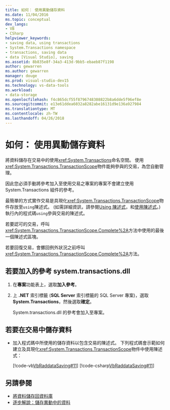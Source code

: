 ```yaml
---
title: 如何： 使用異動儲存資料
ms.date: 11/04/2016
ms.topic: conceptual
dev_langs:
- VB
- CSharp
helpviewer_keywords:
- saving data, using transactions
- System.Transactions namespace
- transactions, saving data
- data [Visual Studio], saving
ms.assetid: 8b835e8f-34a3-413d-9bb5-ebaeb87f1198
author: gewarren
ms.author: gewarren
manager: douge
ms.prod: visual-studio-dev15
ms.technology: vs-data-tools
ms.workload:
- data-storage
ms.openlocfilehash: f4c865dcf55f8796748308822b8a6dde5f96ef8e
ms.sourcegitcommit: e13e61ddea6032a8282abe16131d9e136a927984
ms.translationtype: MT
ms.contentlocale: zh-TW
ms.lasthandoff: 04/26/2018
---
```

# <a name="how-to-save-data-by-using-a-transaction"></a>如何： 使用異動儲存資料
將資料儲存在交易中的使用<xref:System.Transactions>命名空間。 使用<xref:System.Transactions.TransactionScope>物件能夠參與的交易，為您自動管理。

因此您必須手動將參考加入至使用交易之專案的專案不會建立使用 System.Transactions 組件的參考。

最簡單的方式實作交易是具現化<xref:System.Transactions.TransactionScope>物件存放至`using`陳述式。 (如需詳細資訊，請參閱[Using 陳述式](/dotnet/visual-basic/language-reference/statements/using-statement)，和[使用陳述式](/dotnet/csharp/language-reference/keywords/using-statement)。)執行內的程式碼`using`參與交易的陳述式。

若要認可的交易，呼叫<xref:System.Transactions.TransactionScope.Complete%2A>方法中使用的最後一個陳述式區塊。

若要回復交易，會擲回例外狀況之前呼叫<xref:System.Transactions.TransactionScope.Complete%2A>方法。

## <a name="to-add-a-reference-to-the-systemtransactionsdll"></a>若要加入的參考 system.transactions.dll

1.  在**專案**功能表上，選取**加入參考**。

2.  上 **.NET**  索引標籤 (**SQL Server**  索引標籤的 SQL Server 專案)，選取**System.Transactions**，然後選取**確定**。

     System.transactions.dll 的參考會加入至專案。

## <a name="to-save-data-in-a-transaction"></a>若要在交易中儲存資料

-   加入程式碼中所使用的儲存資料以包含交易的陳述式。 下列程式碼會示範如何建立及具現化<xref:System.Transactions.TransactionScope>物件中使用陳述式：

     [!code-vb[VbRaddataSaving#11](../data-tools/codesnippet/VisualBasic/save-data-by-using-a-transaction_1.vb)]
     [!code-csharp[VbRaddataSaving#11](../data-tools/codesnippet/CSharp/save-data-by-using-a-transaction_1.cs)]

## <a name="see-also"></a>另請參閱

- [將資料儲存回資料庫](../data-tools/save-data-back-to-the-database.md)
- [逐步解說：儲存異動中的資料](../data-tools/save-data-in-a-transaction.md)